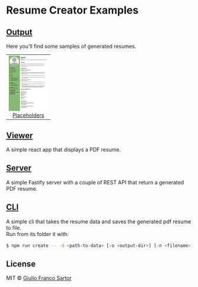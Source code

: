 # Resume Creator Examples

## [Output](./output)
Here you'll find some samples of generated resumes.

<table>
  <tbody>
    <tr>
      <td align="center" valign="top">
        <a href="./output/placeholders.pdf">
          <img height="150" src="./output/thumbnails/placeholders.png" />
        <br>
        </a>
        <a href="./output/placeholders.pdf">Placeholders</a>
      </td>
  </tbody>
</table>

## [Viewer](./viewer)
A simple react app that displays a PDF resume.

## [Server](./server)
A simple Fastify server with a couple of REST API that return a generated PDF resume.

## [CLI](./cli)
A simple cli that takes the resume data and saves the generated pdf resume to file.  
Run from its folder it with:
```sh
$ npm run create -- -d <path-to-data> [-o <output-dir>] [-n <filename>] [-l <language>]
```

## License

MIT © [Giulio Franco Sartor](http://github.com/JuliusSr)
